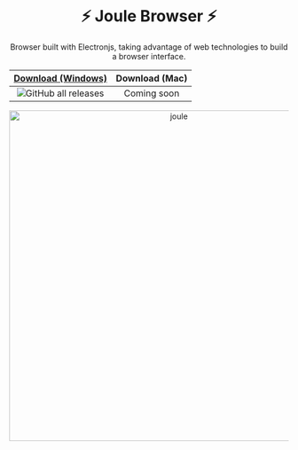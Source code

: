 <h1 align="center">
  ⚡ Joule Browser ⚡
</h1>



<div align="center">
<p>Browser built with Electronjs, taking advantage of web technologies to build a browser interface.</p>

  
| [Download (Windows)](https://github.com/jpbonch/joule/releases/download/v0.0.1/Joule-win32-ia32.zip) | Download (Mac)    |
| :---:   | :---: |
| ![GitHub all releases](https://img.shields.io/github/downloads/jpbonch/joule/total?color=rgb(0%2C200%2C0)) | Coming soon   |


<img width="596" alt="joule" src="https://github.com/jpbonch/joule/assets/47366914/0a75f060-2ea2-4f75-b08e-4059a305efce">

</div>

